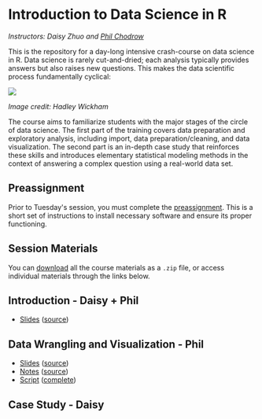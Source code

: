 # Introduction to Data Science in R
*Instructors: Daisy Zhuo and [Phil Chodrow](https://philchodrow.github.io/)*

This is the repository for a day-long intensive crash-course on data science in R. Data science is rarely cut-and-dried; each analysis typically provides answers but also raises new questions. This makes the data scientific process fundamentally cyclical:

![](http://r4ds.had.co.nz/diagrams/data-science.png)

*Image credit: Hadley Wickham*

The course aims to familiarize students with the major stages of the circle of data science. The first part of the training covers data preparation and exploratory analysis, including import, data preparation/cleaning, and data visualization. The second part is an in-depth case study that reinforces these skills and introduces elementary statistical modeling methods in the context of answering a complex question using a real-world data set. 

## Preassignment

Prior to Tuesday's session, you must complete the [preassignment](https://philchodrow.github.io/data_science_intro/preassignment/preassignment.html). This is a short set of instructions to install necessary software and ensure its proper functioning. 

## Session Materials

You can [download](https://github.com/PhilChodrow/data_science_intro/archive/master.zip) all the course materials as a `.zip` file, or access individual materials through the links below. 

## Introduction - Daisy + Phil

- [Slides](https://philchodrow.github.io/data_science_intro/introduction/introduction.html) ([source](https://philchodrow.github.io/data_science_intro/introduction/introduction.Rmd))

## Data Wrangling and Visualization - Phil

- [Slides](https://philchodrow.github.io/data_science_intro/wrangle_viz/slides.html) ([source](https://philchodrow.github.io/data_science_intro/wrangle_viz/slides.md))
- [Notes](https://philchodrow.github.io/data_science_intro/wrangle_viz/notes.html) ([source](https://philchodrow.github.io/data_science_intro/wrangle_viz/notes.md))
- [Script](https://philchodrow.github.io/data_science_intro/wrangle_viz/full_script.R) ([complete](https://philchodrow.github.io/data_science_intro/wrangle_viz/full_script.R))

## Case Study - Daisy

